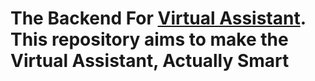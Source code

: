 # The Backend For [Virtual Assistant](https://github.com/Veershah26/virtual-assistant). This repository aims to make the Virtual Assistant, Actually Smart
